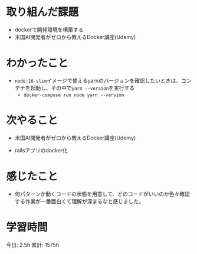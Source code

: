 # 取り組んだ課題 
+ dockerで開発環境を構築する
+ 米国AI開発者がゼロから教えるDocker講座(Udemy)
# わかったこと   
+ `node:16-slim`イメージで使えるyarnのバージョンを確認したいときは、コンテナを起動し、その中で`yarn --version`を実行する
    + `docker-compose run node yarn --version`
# 次やること
- 米国AI開発者がゼロから教えるDocker講座(Udemy)
+ railsアプリのdocker化
# 感じたこと
- 何パターンか動くコードの状態を用意して、どのコードがいいのか色々確認する作業が一番面白くて理解が深まるなと感じました。
# 学習時間  
今日: 2.5h 
累計: 1575h 

